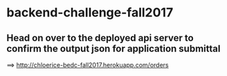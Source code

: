 # backend-challenge-fall2017

## Head on over to the deployed api server to confirm the output json for application submittal 

==> http://chloerice-bedc-fall2017.herokuapp.com/orders
